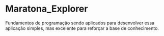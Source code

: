# Maratona_Explorer
 Fundamentos de programação sendo aplicados para desenvolver essa aplicação simples, mas excelente para reforçar a base de conhecimento.
